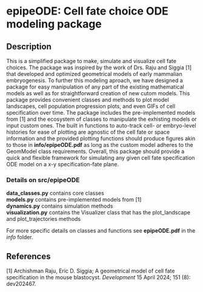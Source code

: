 # epipeODE: Cell fate choice ODE modeling package

## Description
This is a simplified package to make, simulate and visualize cell fate choices. The package was inspired by the work of Drs. Raju and Siggia [1] that developed and optimized geometrical models of early mammalian embryogenesis. To further this modeling aproach, we have designed a package for easy manipulation of any part of the existing mathematical models as well as for straightforward creation of new cutom models. This package provides convenient classes and methods to plot model landscapes, cell population progression plots, and even GIFs of cell specification over time. The package includes the pre-implemented models from [1] and the ecosystem of classes to manipulate the exhisting models or input custom ones. The built in functions to auto-track cell- or embryo-level histories for ease of plotting are agnostic of the cell fate or space information and the provided plotting functions should produce figures akin to those in **info/epipeODE.pdf** as long as the custom model adheres to the GeomModel class requirements. Overall, this package should provide a quick and flexible framework for simulating any given cell fate specification ODE model on a x-y specification-fate plane.

### Details on src/epipeODE
**data_classes.py** contains core classes <br/>
**models.py** contains pre-implemented models from [1] <br/>
**dynamics.py** contains simulation methods <br/>
**visualization.py** contains the Visualizer class that has the plot_landscape and plot_trajectories methods <br/>

For more specific details on classes and functions see **epipeODE.pdf** in the *info* folder.

## References
[1] Archishman Raju, Eric D. Siggia; A geometrical model of cell fate specification in the mouse blastocyst. *Development* 15 April 2024; 151 (8): dev202467.
